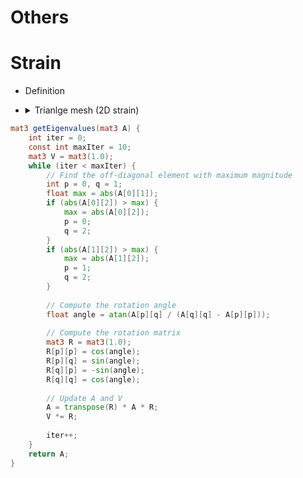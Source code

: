 <h1>Others<h1>

# Strain
- Definition


- <details>
    <summary>Trianlge mesh (2D strain)</summary>

    Let the infinitesimal triangular surface $OAB$ be deformed into an infinitesimal triangular surface $OA^\prime B^\prime$. When considering strain, the rigid body transformation part can be ignored, so it can be assumed that $O$, $A$ and $A^\prime$ are colinear and $OAB$ and $OA^\prime B^\prime$ are in the same plane. 
    ```latex {cmd=true hide=true}
    \documentclass{standalone}
    \usepackage{tikz}
    \begin{document}
    \begin{tikzpicture}
        \draw[->] (0,0) -- (1,2) node[anchor=south west] {$\vec{a}$};
        \draw[->] (0,0) -- (-2,1) node[anchor=north east] {$\vec{b}$};
    \end{tikzpicture}
    \end{document}
    ```
    In this case, the normal strains are described as follows:
    $$
    \begin{aligned}
        \varepsilon_{00} &= \frac{OA^\prime - OA}{OA}\\
        \varepsilon_{11} &= \frac{OB^\prime - OB}{OB}
    \end{aligned}
    $$ and the shear strain is described as follows:
    $$
    \gamma_{xy} = \gamma_{yx} = \frac{1}{2}\tan\left(\angle AOB - \angle A^\prime OB^\prime\right)
    $$ The principal strains are defined as the eigenvalues of the strain tensor:
    $$
    \begin{pmatrix}
        \varepsilon_x && \gamma_{xy} \\
        \gamma_{yx} && \varepsilon_y
    \end{pmatrix}
    $$ so the principal strains are as follows:
    $$
    \varepsilon_{\mathrm{max}}, \varepsilon_{\mathrm{min}} = \frac{1}{2}\left(\varepsilon_x + \varepsilon_y \pm \sqrt{(\varepsilon_x + \varepsilon_y)^2 + 4(\varepsilon_x\varepsilon_y-\gamma_{xy}\gamma_{yx})}\right)
    $$
    - <details>
        <summary>Shader program</summary>
      
        A shader that calculates the 2D principal strains from the original and current vertex positions, and colors them based on their magnitude.
        - Vertex shader
            ```glsl
            #version 300 es

            in vec3 aCurrentPosition;
            in vec3 aOriginalPosition;

            out vec3 vCurrentPosition;
            out vec3 vOriginalPosition;

            uniform mat4 uMvpMatrix;

            void main() {
                gl_Position = modelViewProjectionMatrix * vec4(aCurrentPosition, 1.0);
                vCurrentPosition = aCurrentPosition;
                vOriginalPosition = aOriginalPosition;
            }
            ```

        - Fragment shader
            ```glsl
            #version 300 es

            precision mediump float;

            out vec3 vCurrentPosition;
            out vec3 vOriginalPosition;

            out vec4 fragColor;

            uniform vec3 lightPosition;
            uniform vec3 lightColor;

            float strainNormalizationFactor = 10.0;

            void main() {
                vec3 originalEdgeX = dFdx(vOriginalPosition);
                vec3 originalEdgeY = dFdy(vOriginalPosition);
                float originalAngle = acos(dot(normalize(originalEdgeX), normalize(originalEdgeY)));
                float originalEdgeLengthX = length(originalEdgeX);
                float originalEdgeLengthY = length(originalEdgeY);

                vec3 currentEdgeX = dFdx(vCurrentPosition);
                vec3 currentEdgeY = dFdy(vCurrentPosition);
                float currentAngle = acos(dot(normalize(currentEdgeX), normalize(currentEdgeY)));
                float currentEdgeLengthX = length(currentEdgeX);
                float currentEdgeLengthY = length(currentEdgeY);

                float epsilonX = (currentEdgeLengthX - originalEdgeLengthX) / originalEdgeLengthX;
                float epsilonY = (currentEdgeLengthY - originalEdgeLengthY) / originalEdgeLengthY;
                float gamma = 0.5 * tan(originalAngle - currentAngle);

                float b = epsilonX + epsilonY;
                float c = epsilonX * epsilonY - gamma * gamma;
                float D = b * b - 4.0 * c;
                float principalStrain = 0.5 * (-b + sqrt(D)); // 0.5 * (-b - sqrt(D));

                float normalizedStrain = clamp(abs(principalStrain) / strainNormalizationFactor, 1.0e-4, 0.9999);

                vec3 color = vec3(normalizedStrain, 1 - normalizedStrain, 0.0);
                vec3 ambient = color * 0.1;
                vec3 diffuse = max(dot(normal, normalize(lightPosition)), 0.0) * lightColor * color;

                fragColor = vec4(ambient + diffuse + specular, 1.0);
            }
            ```
        </details>
    </details>    

```glsl
mat3 getEigenvalues(mat3 A) {
    int iter = 0;
    const int maxIter = 10;
    mat3 V = mat3(1.0);
    while (iter < maxIter) {
        // Find the off-diagonal element with maximum magnitude
        int p = 0, q = 1;
        float max = abs(A[0][1]);
        if (abs(A[0][2]) > max) {
            max = abs(A[0][2]);
            p = 0;
            q = 2;
        }
        if (abs(A[1][2]) > max) {
            max = abs(A[1][2]);
            p = 1;
            q = 2;
        }
        
        // Compute the rotation angle
        float angle = atan(A[p][q] / (A[q][q] - A[p][p]));
        
        // Compute the rotation matrix
        mat3 R = mat3(1.0);
        R[p][p] = cos(angle);
        R[p][q] = sin(angle);
        R[q][p] = -sin(angle);
        R[q][q] = cos(angle);
        
        // Update A and V
        A = transpose(R) * A * R;
        V *= R;
        
        iter++;
    }
    return A;
}
```